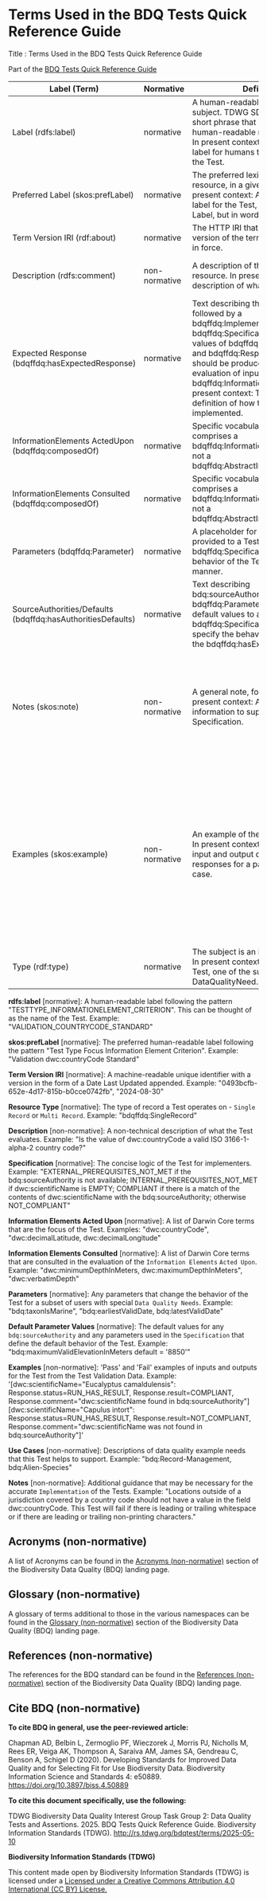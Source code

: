 <!--- This file is generated from templates by code, DO NOT EDIT by hand --->
# Terms Used in the BDQ Tests Quick Reference Guide

Title
: Terms Used in the BDQ Tests Quick Reference Guide

Part of the [BDQ Tests Quick Reference Guide](index.md)

<!-- This is the list of descriptions of bdqtest terms included in the Quick Reference Guide. -->

<!-- Generated list, approximates the correct set of term definitions, labels don't fully match and not all items are labeled. -->

| Label (Term) | Normative | Definition | Example |
| ------------ | --------- | ---------- | ------- |
| Label (rdfs:label) | normative | A human-readable name for the subject. TDWG SDS: A a word or short phrase that serves as a human-readable name for the term. In present context: A descriptive label for humans to use to identify the Test. | AMENDMENT_COORDINATES_FROM_VERBATIM |
| Preferred Label (skos:prefLabel) | normative | The preferred lexical label for a resource, in a given language. In present context: An easy to read label for the Test, similar to the Label, but in words. | Amendment Coordinates From Verbatim |
| Term Version IRI (rdf:about) | normative | The HTTP IRI that identifies the version of the term that is currently in force. | [https://rs.tdwg.org/ bdqtest/terms/version/ 3c2590c7-af8a-4eb4-af57-5f73ba9d1f8e-2024-08-20](https://rs.tdwg.org/bdqtest/terms/version/3c2590c7-af8a-4eb4-af57-5f73ba9d1f8e-2024-08-20) |
| Description (rdfs:comment) | non-normative | A description of the subject resource. In present context: A brief description of what the Test does. | Proposes an amendment to the values of dwc:decimalLatitude, dwc:decimalLongitude, and dwc:geodeticDatum from geographic coordinate information in the verbatim coordinates terms. |
| Expected Response (bdqffdq:hasExpectedResponse) | normative | Text describing the logic to be followed by a bdqffdq:Implementation of a bdqffdq:Specification specifying the values of bdqffdq:ResponseStatus and bdqffdq:ResponseResults that should be produced from the evaluation of input bdqffdq:InformationElements. In present context: The formal definition of how the Test must be implemented. | INTERNAL_PREREQUISITES_NOT_MET if 1) either dwc:decimalLatitude or dwc:decimalLongitude are bdq:NotEmpty, or 2) dwc:verbatimCoordinates and one of dwc:verbatimLatitude and dwc:verbatimLongitude are bdq:Empty; FILLED_IN the values of dwc:decimalLatitude, dwc:decimalLongitude and dwc:geodeticDatum (provided that the dwc:verbatimCoordinates can be unambiguously interpreted as geographic coordinates) from 1) dwc:verbatimLatitude, dwc:verbatimLongitude and dwc:verbatimSRS or 2) dwc:verbatimCoordinates and dwc:verbatimSRS; otherwise NOT_AMENDED. |
| InformationElements ActedUpon (bdqffdq:composedOf) | normative | Specific vocabulary term that comprises a bdqffdq:InformationElement that is not a bdqffdq:AbstractInformationElement. | dwc:decimalLatitude, dwc:decimalLongitude, dwc:geodeticDatum |
| InformationElements Consulted (bdqffdq:composedOf) | normative | Specific vocabulary term that comprises a bdqffdq:InformationElement that is not a bdqffdq:AbstractInformationElement. | dwc:verbatimCoordinates, dwc:verbatimLatitude, dwc:verbatimLongitude, dwc:verbatimCoordinateSystem, dwc:verbatimSRS |
| Parameters (bdqffdq:Parameter) | normative | A placeholder for a value that, when provided to a Test bdqffdq:Specification changes the behavior of the Test in a defined manner. | bdq:sourceAuthority |
| SourceAuthorities/Defaults (bdqffdq:hasAuthoritiesDefaults) | normative | Text describing bdq:sourceAuthorities and bdqffdq:Parameters with their default values to attach to a bdqffdq:Specification to further specify the behavior described in the bdqffdq:hasExpectedResponse. | bdq:sourceAuthority default = "10m-admin-1 boundaries UNION with Exclusive Economic Zones" {[https://www.naturalearthdata.com/downloads/10m-cultural-vectors/10m-admin-1-states-provinces/] spatial UNION [https://www.marineregions.org/downloads.php#marbound]} |
| Notes (skos:note) | non-normative | A general note, for any purpose. In present context: Additional information to supplement the Specification. | Transformations between coordinate reference systems should not be made as a part of this Test. Though coordinate precision of the verbatim coordinates could also be interpreted during the process of amending decimal coordinates from verbatim coordinates, that amendment is recommended to be an independent Test. Note that dwc:verbatimLatitude, dwc:verbatimLongitude and dwc:verbatimCoordinates might all be populated, and they may or not be perfectly consistent with each other. An ideal implementation should check for the consistency of these three fields and not amend them if they are inconsistent. |
| Examples (skos:example) | non-normative | An example of the use of a concept. In present context: Examples of input and output data and Test responses for a pass case and a fail case. | [dwc:verbatimLatitude="-23.712", dwc:verbatimLongitude="139.92", dwc:verbatimCoordinates="", dwc:verbatimSRS="EPSG:4326", dwc:verbatimCoordinateSystem="decimal degrees",dwc:decimalLatitude="", dwc:decimalLongitude="": Response.status=FILLED_IN, Response.result=dwc:decimalLatitude="-23.712", dwc:decimalLongitude="139.92", dwc:geodeticDatum="EPSG:4326", Response.comment="Input fields contain interpretable values"],[dwc:verbatimLatitude="", dwc:verbatimLongitude="", dwc:verbatimCoordinates="54K 0390210 7377243", dwc:verbatimSRS="EPSG:32754", dwc:verbatimCoordinateSystem="decimal degrees", dwc:decimalLatitude="", dwc:decimalLongitude="":: Response.status=NOT_AMENDED, Response.result="", Response.comment="In the wrong coordinate system"] |
| Type (rdf:type) | normative | The subject is an instance of a class. In present context: The type of the Test, one of the subtypes of DataQualityNeed. | Amendment |


<!-- Original separately created list of term definitions TODO: Remove when generated list above is correct -->

**rdfs:label** [normative]: A human-readable label following the pattern "TESTTYPE_INFORMATIONELEMENT_CRITERION". This can be thought of as the name of the Test. Example: "VALIDATION_COUNTRYCODE_STANDARD"

**skos:prefLabel** [normative]: The preferred human-readable label following the pattern "Test Type Focus Information Element Criterion". Example: "Validation dwc:countryCode Standard"

**Term Version IRI** [normative]: A machine-readable unique identifier with a version in the form of a Date Last Updated appended. Example: "0493bcfb-652e-4d17-815b-b0cce0742fb", "2024-08-30"

**Resource Type** [normative]: The type of record a Test operates on - `Single Record` or `Multi Record`. Example: "bdqffdq:SingleRecord"

**Description** [non-normative]: A non-technical description of what the Test evaluates. Example: "Is the value of dwc:countryCode a valid ISO 3166-1-alpha-2 country code?"

**Specification** [normative]: The concise logic of the Test for implementers. Example: "EXTERNAL_PREREQUISITES_NOT_MET if the bdq:sourceAuthority is not available; INTERNAL_PREREQUISITES_NOT_MET if dwc:scientificName is EMPTY; COMPLIANT if there is a match of the contents of dwc:scientificName with the bdq:sourceAuthority; otherwise NOT_COMPLIANT"

**Information Elements Acted Upon** [normative]: A list of Darwin Core terms that are the focus of the Test. Examples: "dwc:countryCode", "dwc:decimalLatitude, dwc:decimalLongitude"

**Information Elements Consulted** [normative]: A list of Darwin Core terms that are consulted in the evaluation of the `Information Elements` `Acted Upon`. Example: "dwc:minimumDepthInMeters, dwc:maximumDepthInMeters", "dwc:verbatimDepth"

**Parameters** [normative]: Any parameters that change the behavior of the Test for a subset of users with special `Data Quality Needs`. Example: "bdq:taxonIsMarine", "bdq:earliestValidDate, bdq:latestValidDate"

**Default Parameter Values** [normative]: The default values for any `bdq:sourceAuthority` and any parameters used in the `Specification` that define the default behavior of the Test. Example: "bdq:maximumValidElevationInMeters default = '8850'"

**Examples** [non-normative]: 'Pass' and 'Fail' examples of inputs and outputs for the Test from the Test Validation Data. Example: '[dwc:scientificName="Eucalyptus camaldulensis": Response.status=RUN_HAS_RESULT, Response.result=COMPLIANT, Response.comment="dwc:scientificName found in bdq:sourceAuthority"]
[dwc:scientificName="Capulus intort": Response.status=RUN_HAS_RESULT, Response.result=NOT_COMPLIANT, Response.comment="dwc:scientificName was not found in bdq:sourceAuthority"]'

**Use Cases** [non-normative]: Descriptions of data quality example needs that this Test helps to support. Example: "bdq:Record-Management, bdq:Alien-Species"

**Notes** [non-normative]: Additional guidance that may be necessary for the accurate `Implementation` of the Tests. Example: "Locations outside of a jurisdiction covered by a country code should not have a value in the field dwc:countryCode. This Test will fail if there is leading or trailing whitespace or if there are leading or trailing non-printing characters."

## Acronyms (non-normative)

A list of Acronyms can be found in the [Acronyms (non-normative)](../../index.md#5-acronyms-non-normative) section of the Biodiversity Data Quality (BDQ) landing page.

## Glossary (non-normative)

A glossary of terms additional to those in the various namespaces can be found in the [Glossary (non-normative)](../../index.md#6-glossary-non-normative) section of the Biodiversity Data Quality (BDQ) landing page.

## References (non-normative)

The references for the BDQ standard can be found in the [References (non-normative)](../../index.md#7-references-non-normative) section of the Biodiversity Data Quality (BDQ) landing page.

## Cite BDQ (non-normative)

**To cite BDQ in general, use the peer-reviewed article:**

Chapman AD, Belbin L, Zermoglio PF, Wieczorek J, Morris PJ, Nicholls
M, Rees ER, Veiga AK, Thompson A, Saraiva AM, James SA, Gendreau C,
Benson A, Schigel D (2020). Developing Standards for Improved Data
Quality and for Selecting Fit for Use Biodiversity Data.
Biodiversity Information Science and Standards 4: e50889.
https://doi.org/10.3897/biss.4.50889

**To cite this document specifically, use the following:**

TDWG Biodiversity Data Quality Interest Group Task Group 2: Data Quality Tests and Assertions. 2025. BDQ Tests Quick Reference Guide. Biodiversity Information Standards (TDWG). <http://rs.tdwg.org/bdqtest/terms/2025-05-10>

**Biodiversity Information Standards (TDWG)**

This content made open by Biodiversity Information Standards (TDWG) is licensed under a [Licensed under a Creative Commons Attribution 4.0 International (CC BY) License.](http://creativecommons.org/licenses/by/4.0/)
